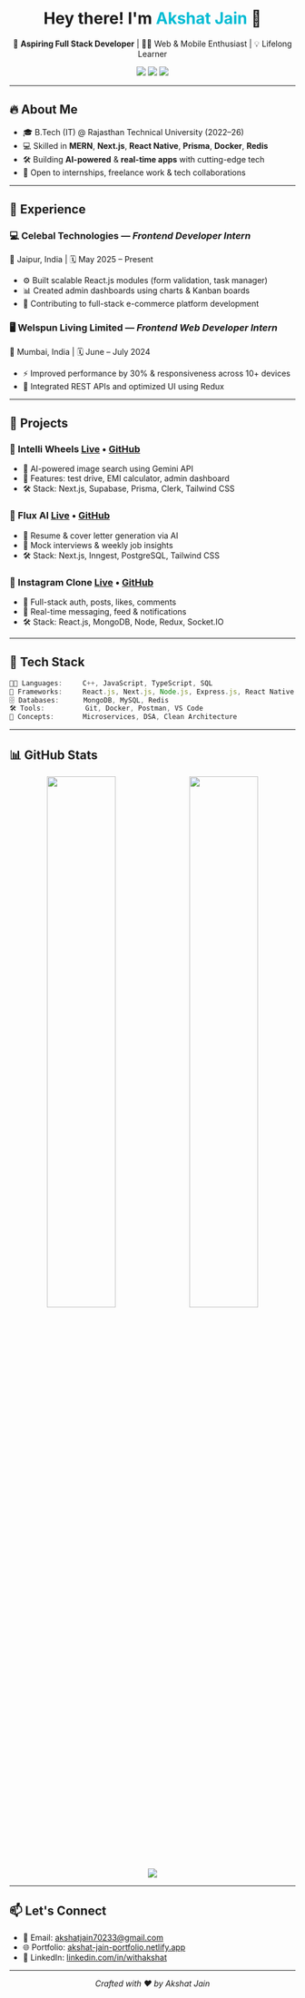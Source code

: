 <h1 align="center">Hey there! I'm <span style="color:#00bcd4">Akshat Jain</span> 👋</h1>

<p align="center">
  🚀 <b>Aspiring Full Stack Developer</b> | 👨‍💻 Web & Mobile Enthusiast | 💡 Lifelong Learner
</p>

<p align="center">
  <a href="mailto:akshatjain70233@gmail.com"><img src="https://img.shields.io/badge/Gmail-akshatjain70233@gmail.com-red?style=for-the-badge&logo=gmail&logoColor=white"></a>
  <a href="https://www.linkedin.com/in/withakshat/"><img src="https://img.shields.io/badge/LinkedIn-withakshat-blue?style=for-the-badge&logo=linkedin"></a>
  <a href="https://akshat-jain-portfolio.netlify.app"><img src="https://img.shields.io/badge/Portfolio-Visit-orange?style=for-the-badge&logo=vercel"></a>
</p>

---

## 🔥 About Me

- 🎓 B.Tech (IT) @ Rajasthan Technical University (2022–26)
- 💻 Skilled in **MERN**, **Next.js**, **React Native**, **Prisma**, **Docker**, **Redis**
- 🛠️ Building **AI-powered** & **real-time apps** with cutting-edge tech
- 🌱 Open to internships, freelance work & tech collaborations

---

## 💼 Experience

### 💻 Celebal Technologies — *Frontend Developer Intern*  
📍 Jaipur, India | 🗓️ May 2025 – Present
- ⚙️ Built scalable React.js modules (form validation, task manager)
- 📊 Created admin dashboards using charts & Kanban boards
- 🛒 Contributing to full-stack e-commerce platform development

### 🖥️ Welspun Living Limited — *Frontend Web Developer Intern*  
📍 Mumbai, India | 🗓️ June – July 2024
- ⚡ Improved performance by 30% & responsiveness across 10+ devices
- 🔄 Integrated REST APIs and optimized UI using Redux

---

## 🚀 Projects

### 🔷 Intelli Wheels [Live](https://intelli-wheels-akshat.vercel.app/) • [GitHub](https://github.com/Akshat090803/Intelli-Wheels)
- 🤖 AI-powered image search using Gemini API
- 📆 Features: test drive, EMI calculator, admin dashboard
- 🛠️ Stack: Next.js, Supabase, Prisma, Clerk, Tailwind CSS

### 🧠 Flux AI [Live](https://flux-ai-akshat.vercel.app/) • [GitHub](https://github.com/Akshat090803/Flux-Ai)
- 📄 Resume & cover letter generation via AI
- 🎤 Mock interviews & weekly job insights
- 🛠️ Stack: Next.js, Inngest, PostgreSQL, Tailwind CSS

### 📸 Instagram Clone [Live](https://social-media-mern-project.onrender.com/) • [GitHub](https://github.com/Akshat090803/Social-Media-Mern-Project)
- 🧾 Full-stack auth, posts, likes, comments
- 🔔 Real-time messaging, feed & notifications
- 🛠️ Stack: React.js, MongoDB, Node, Redux, Socket.IO

---

## 🧠 Tech Stack

```ts
🧑‍💻 Languages:     C++, JavaScript, TypeScript, SQL
🔧 Frameworks:     React.js, Next.js, Node.js, Express.js, React Native
🗄️ Databases:      MongoDB, MySQL, Redis
🛠️ Tools:          Git, Docker, Postman, VS Code
🧩 Concepts:       Microservices, DSA, Clean Architecture
```

---

## 📊 GitHub Stats

<p align="center">
  <img src="https://github-readme-stats.vercel.app/api?username=Akshat090803&show_icons=true&theme=tokyonight&border_radius=10" width="49%" />
  <img src="https://github-readme-streak-stats.herokuapp.com/?user=Akshat090803&theme=tokyonight" width="49%" />
</p>

<p align="center">
  <img src="https://activity-graph.herokuapp.com/graph?username=Akshat090803&bg_color=0d1117&color=00bcd4&line=00bcd4&point=ffffff&area=true&hide_border=true"/>
</p>

---

## 📫 Let's Connect

- 📩 Email: [akshatjain70233@gmail.com](mailto:akshatjain70233@gmail.com)
- 🌐 Portfolio: [akshat-jain-portfolio.netlify.app](https://akshat-jain-portfolio.netlify.app)
- 💼 LinkedIn: [linkedin.com/in/withakshat](https://linkedin.com/in/withakshat)

---

<p align="center">
  <i>Crafted with ❤️ by Akshat Jain</i>
</p>
